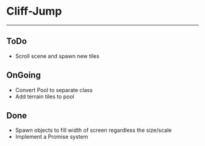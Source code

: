 # Cliff-Jump
---
## ToDo
- Scroll scene and spawn new tiles

## OnGoing
- Convert Pool to separate class
- Add terrain tiles to pool

## Done
- Spawn objects to fill width of screen regardless the size/scale
- Implement a Promise system
 
